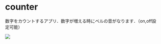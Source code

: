 # counter
数字をカウントするアプリ．数字が増える時にベルの音がなります．（on,off設定可能）

![](https://github.com/inooooo/counter/blob/master/img/counter.gif)
